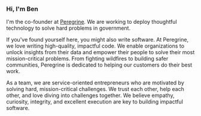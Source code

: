 ### Hi, I'm Ben

I'm the co-founder at [Peregrine](https://www.benrudolph.com). We are working to deploy thoughtful technology to solve hard problems in government.

If you've found yourself here, you might also write software. At Peregrine, we love writing high-quality, impactful code. We enable organizations to unlock insights from their data and empower their people to solve their most mission-critical problems. From fighting wildfires to building safer communities, Peregrine is dedicated to helping our customers do their best work.

As a team, we are service-oriented entrepreneurs who are motivated by solving hard, mission-critical challenges. We trust each other, help each other, and love diving into challenges together. We believe empathy, curiosity, integrity, and excellent execution are key to building impactful software.
